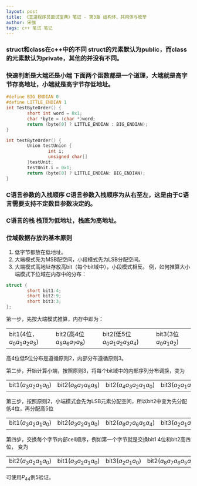 ```yaml
---
layout: post
title: 《王道程序员面试宝典》笔记 - 第3章 结构体、共用体与枚举
author: 宋强
tags: c++ 笔试 笔记
---
```


### struct和class在c++中的不同 <span>struct的元素默认为public，而class的元素默认为private，其他的并没有不同。</span>

### 快速判断是大端还是小端 <span>下面两个函数都是一个道理，大端就是高字节存高地址，小端就是高字节存低地址。</span>
```c++
#define BIG_ENDIAN 0
#define LITTLE_ENDIAN 1
int TestByteOrder() {
        short int word = 0x1;
        char *byte = (char *)word;
        return (byte[0] ? LITTLE_ENDIAN : BIG_ENDIAN);
}

int testByteOrder() {
        Union testUnion {
                int i;
                unsigned char[]
        }testUnit;
        testUnit.i = 0x1;
        return (byte[0] ? LITTLE_ENDIAN: BIG_ENDIAN);
}
```

### C语言参数的入栈顺序 <span>C语言参数入栈顺序为从右至左，这是由于C语言需要支持不定数目参数决定的。</span>

### C语言的栈 <span>栈顶为低地址，栈底为高地址。</span>

### 位域数据存放的基本原则
1. 低字节都放在低地址。
2. 大端模式先为MSB配空间，小段模式先为LSB分配空间。
3. 大端模式高地址存放高bit（每个bit域中），小段模式相反。
例，如何推算大小端模式下位域在内存中的分布：
```c++
struct {
        short bit1:4;
        short bit2:9;
        short bit3:3;
};
```
第一步，先按大端模式推算，内存中即为：

|           |             |             |           |
|-----------|-------------|-------------|-----------|
| bit1(4位，$a_0a_1a_2a_3$) | bit2(高4位$a_5a_6a_7a_8$) | bit2(低5位$a_0a_1a_2a_3a_4$) | bit3(3位$a_0a_1a_2$) |

高4位低5位分布是遵循原则2，内部分布遵循原则3。

第二步，开始计算小端，按照原则3，将每个bit域中的内部序列分布调换，变为

|           |             |             |           |
|-----------|-------------|-------------|-----------|
| bit1($a_3a_2a_1a_0$) | bit2($a_8a_7a_6a_5$) | bit2($a_4a_3a_2a_1a_0$) | bit3($a_2a_1a_0$) |

第三步，按照原则2，小端模式会先为LSB元素分配空间，所以bit2中变为先分配低4位，再分配高5位

|           |             |             |           |
|-----------|-------------|-------------|-----------|
| bit1($a_3a_2a_1a_0$) | bit2($a_3a_2a_1a_0$) | bit2($a_8a_7a_6a_5a_4$) | bit3($a_2a_1a_0$) |

第四步，交换每个字节内部cell顺序，例如第一个字节就是交换bit1 4位和bit2高四位， 变为

|           |             |             |           |
|-----------|-------------|-------------|-----------|
| bit2($a_3a_2a_1a_0$) | bit1($a_3a_2a_1a_0$) | bit3($a_2a_1a_0$) | bit2($a_8a_7a_6a_5a_4$) |

可使用$P_{44}$例5验证。

